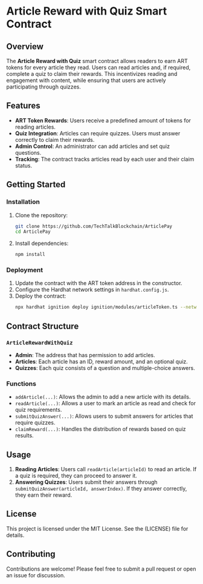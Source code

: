 

# Article Reward with Quiz Smart Contract

## Overview

The **Article Reward with Quiz** smart contract allows readers to earn ART tokens for every article they read. Users can read articles and, if required, complete a quiz to claim their rewards. This incentivizes reading and engagement with content, while ensuring that users are actively participating through quizzes.

## Features

- **ART Token Rewards**: Users receive a predefined amount of tokens for reading articles.
- **Quiz Integration**: Articles can require quizzes. Users must answer correctly to claim their rewards.
- **Admin Control**: An administrator can add articles and set quiz questions.
- **Tracking**: The contract tracks articles read by each user and their claim status.

## Getting Started

### Installation

1. Clone the repository:
    ```bash
    git clone https://github.com/TechTalkBlockchain/ArticlePay
    cd ArticlePay
    ```

2. Install dependencies:
    ```bash
    npm install
    ```

### Deployment

1. Update the contract with the ART token address in the constructor.
2. Configure the Hardhat network settings in `hardhat.config.js`.
3. Deploy the contract:
    ```bash
    npx hardhat ignition deploy ignition/modules/articleToken.ts --network lisk-sepolia --verify
    ```

## Contract Structure

### `ArticleRewardWithQuiz`

- **Admin**: The address that has permission to add articles.
- **Articles**: Each article has an ID, reward amount, and an optional quiz.
- **Quizzes**: Each quiz consists of a question and multiple-choice answers.

### Functions

- `addArticle(...)`: Allows the admin to add a new article with its details.
- `readArticle(...)`: Allows a user to mark an article as read and check for quiz requirements.
- `submitQuizAnswer(...)`: Allows users to submit answers for articles that require quizzes.
- `claimReward(...)`: Handles the distribution of rewards based on quiz results.

## Usage

1. **Reading Articles**: Users call `readArticle(articleId)` to read an article. If a quiz is required, they can proceed to answer it.
2. **Answering Quizzes**: Users submit their answers through `submitQuizAnswer(articleId, answerIndex)`. If they answer correctly, they earn their reward.

## License

This project is licensed under the MIT License. See the (LICENSE) file for details.

## Contributing

Contributions are welcome! Please feel free to submit a pull request or open an issue for discussion.
